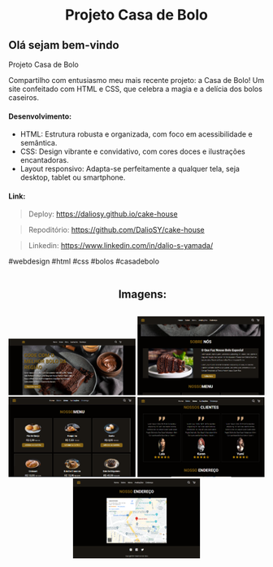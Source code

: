 

<h1 align="center">Projeto Casa de Bolo</h1>

<h2>Olá sejam bem-vindo</h2>

<p>Projeto Casa de Bolo</p>
<p>Compartilho com entusiasmo meu mais recente projeto: a Casa de Bolo! Um site confeitado com HTML e CSS, que celebra a magia e a delícia dos bolos caseiros.</p>

<h4>Desenvolvimento:</h4>

<ul>
<li>HTML: Estrutura robusta e organizada, com foco em acessibilidade e semântica.</li>
<li>CSS: Design vibrante e convidativo, com cores doces e ilustrações encantadoras.</li>
<li>Layout responsivo: Adapta-se perfeitamente a qualquer tela, seja desktop, tablet ou smartphone.</li>
</ul>


<h4>Link:</h4>

>Deploy: https://daliosy.github.io/cake-house

>Repoditório: https://github.com/DalioSY/cake-house

>Linkedin: https://www.linkedin.com/in/dalio-s-yamada/

#webdesign #html #css #bolos #casadebolo 
<br>

<div id="user-content-toc">
  <ul align="center">
    <h2 style="display: inline-block">Imagens:</h2>
  </ul>
</div>

<div align="center"> 
  <img src="./img/cake-1.png" width="250px">
  <img src="./img/cake-2.png" width="250px">
  <img src="./img/cake-3.png" width="250px">
  <img src="./img/cake-4.png" width="250px">
  <img src="./img/cake-5.png" width="250px">
</div>
